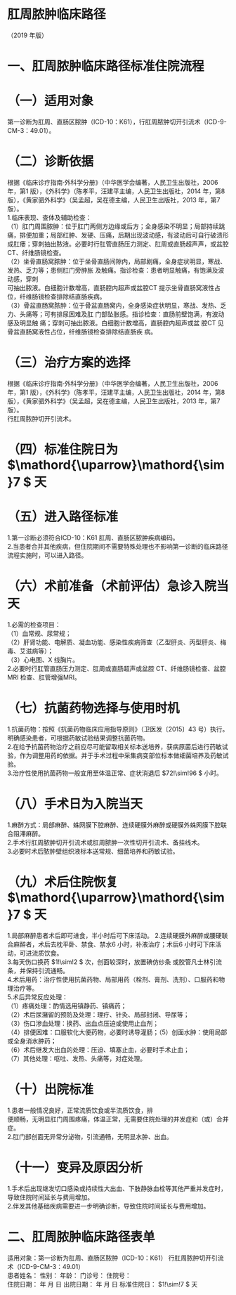 # 肛周脓肿临床路径  
（2019 年版）  
# 一、肛周脓肿临床路径标准住院流程  
# （一）适用对象  
第一诊断为肛周、直肠区脓肿（ICD-10：K61），行肛周脓肿切开引流术（ICD-9-CM-3：49.01）。  
# （二）诊断依据  
根据《临床诊疗指南·外科学分册》（中华医学会编著，人民卫生出版社，2006 年，第1 版），《外科学》（陈孝平，汪建平主编，人民卫生出版社，2014 年，第8 版），《黄家驷外科学》（吴孟超，吴在德主编，人民卫生出版社，2013 年，第7 版）。  
1.临床表现、查体及辅助检查：  
（1）肛门周围脓肿：位于肛门两侧方边缘或后方；全身感染不明显；局部持续跳痛，排便加重；局部红肿、发硬、压痛，后期出现波动感，有波动后可自行破溃形成肛瘘；穿刺抽出脓液。必要时行肛管直肠压力测定、肛周或直肠超声声，或盆腔CT、纤维肠镜检查。  
（2）坐骨直肠窝脓肿：位于坐骨直肠间隙内，局部剧痛，全身症状明显，寒战、发热、乏力等；患侧肛门旁肿胀 及触痛。指诊检查：患者明显触痛，有饱满及波动感，穿刺  
可抽出脓液。白细胞计数增高，直肠腔内超声或盆腔CT 提示坐骨直肠窝液性占位，纤维肠镜检查排除结直肠疾病。  
（3）骨盆直肠窝脓肿：位于骨盆直肠窝内，全身感染症状明显，寒战、发热、乏力、头痛等；可有排尿困难及肛 门部坠胀感。指诊检查：直肠前壁饱满，有波动感及明显触 痛；穿刺可抽出脓液。白细胞计数增高，直肠腔内超声或盆 腔CT 见骨盆直肠窝液性占位，纤维肠镜检查排除结直肠疾 病。  
# （三）治疗方案的选择  
根据《临床诊疗指南·外科学分册》（中华医学会编著，人民卫生出版社，2006 年，第1 版），《外科学》（陈孝平，汪建平主编，人民卫生出版社，2014 年，第8 版），《黄家驷外科学》（吴孟超，吴在德主编，人民卫生出版社，2013 年，第7 版）。  
行肛周脓肿切开引流术。  
# （四）标准住院日为 $\mathord{\uparrow}\mathord{\sim}7 $ 天  
# （五）进入路径标准  
1.第一诊断必须符合ICD-10：K61 肛周、直肠区脓肿疾病编码。  
2.当患者合并其他疾病，但住院期间不需要特殊处理也不影响第一诊断的临床路径流程实施时，可以进入路径。  
# （六）术前准备（术前评估）急诊入院当天  
1.必需的检查项目：  
（1）血常规、尿常规；  
（2）肝肾功能、电解质、凝血功能、感染性疾病筛查（乙型肝炎、丙型肝炎、梅毒、艾滋病等）；  
（3）心电图、X 线胸片。  
2.必要时行肛管直肠压力测定、肛周或直肠超声或盆腔 CT、纤维肠镜检查、盆腔MRI 检查、肛管增强MRI。  
# （七）抗菌药物选择与使用时机  
1.抗菌药物：按照《抗菌药物临床应用指导原则》（卫医发〔2015〕43 号）执行。明确感染患者，可根据药敏试验结果调整抗菌药物。  
2.在给予抗菌药物治疗之前应尽可能留取相关标本送培养，获病原菌后进行药敏试验，作为调整用药的依据。并于手术过程中采集病变部位标本做细菌培养及药敏试验。  
3.治疗性使用抗菌药物一般宜用至体温正常、症状消退后 $72\!\sim\!96 $ 小时。  
# （八）手术日为入院当天  
1.麻醉方式：局部麻醉、蛛网膜下腔麻醉、连续硬膜外麻醉或硬膜外蛛网膜下腔联合阻滞麻醉。  
2.手术行肛周脓肿切开引流术或肛周脓肿一次性切开引流术、备挂线术。  
3.必要时术后脓肿壁组织液标本送常规、细菌培养和药敏试验。  
# （九）术后住院恢复 $\mathord{\uparrow}\mathord{\sim}7 $ 天  
1.局部麻醉患者术后即可进食，半小时后可下床活动。 2.连续硬膜外麻醉或腰硬联合麻醉者，术后去枕平卧、禁食、禁水6 小时，补液治疗；术后6 小时可下床活动，可进流质饮食。  
3.每天伤口换药 $1\!\sim\!2 $  次，创面较深时，放置碘仿纱条 或胶管凡士林引流条，并保持引流通畅。  
4.术后用药：治疗性使用抗菌药物、局部用药（栓剂、膏剂、洗剂）、口服药和物理治疗等。  
5.术后异常反应处理：  
（1）疼痛处理：酌情选用镇静药、镇痛药；  
（2）术后尿潴留的预防及处理：理疗、针灸、局部封闭、导尿等；  
（3）伤口渗血处理：换药、出血点压迫或使用止血剂；  
（4）排便困难：口服软化大便药物，必要时诱导灌肠；（5）创面水肿：使用局部或全身消水肿药；  
（6）术后继发大出血的处理：压迫、填塞止血，必要时手术止血；  
（7）其他处理：呕吐、发热、头痛等，对症处理。  
# （十）出院标准  
1.患者一般情况良好，正常流质饮食或半流质饮食，排  
便顺畅，无明显肛门周围疼痛，体温正常，无需要住院处理的并发症和（或）合并症。  
2.肛门部创面无异常分泌物，引流通畅，无明显水肿、出血。  
# （十一）变异及原因分析  
1.手术后出现继发切口感染或持续性大出血、下肢静脉血栓等其他严重并发症时，导致住院时间延长与费用增加。  
2.伴发其他基础疾病需要进一步明确诊断，导致住院时间延长与费用增加。  
# 二、肛周脓肿临床路径表单  
适用对象：第一诊断为肛周、直肠区脓肿（ICD-10：K61） 行肛周脓肿切开引流术（ICD-9-CM-3：49.01）  
患者姓名：        性别：       年龄：      门诊号：       住院号：  
住院日期：     年    月    日 出院日期：     年    月    日 标准住院日： $1\!\sim\!7 $ 天  
